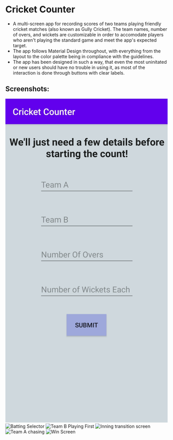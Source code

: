 # Cricket Counter

- A multi-screen app for recording scores of two teams playing friendly cricket matches (also known as Gully Cricket). The team names, number of overs, and wickets are customizable in order to accomodate players who aren't playing the standard game and meet the app's expected target.  
- The app follows Material Design throughout, with everything from the layout to the color palette being in compliance with the guidelines.  
- The app has been designed in such a way, that even the most uninitated or new users should have no trouble in using it, as most of the interaction is done through buttons with clear labels.  

## Screenshots:

![Start Screen](https://github.com/AritificialPhysics/resources/blob/main/Start%20Screen.jpg)
![Batting Selector](https://drive.google.com/file/d/1bmCAuI-o280FPutBbzEyUlzOp7kliIM9)
![Team B Playing First](https://drive.google.com/file/d/1Ka55SlGs5m1oc_u7uh4s6hMpkcaV139W)
![Inning transition screen](https://drive.google.com/file/d/1zQY4LYsEUWyMBdRr_5u6b1QDWsmR4dJ4)
![Team A chasing](https://drive.google.com/file/d/1Ze-CBIjp59q4Ih9LAjvugGQ_Dp1RtItJ)
![Win Screen](https://drive.google.com/file/d/1Dv4vMDyKCoL0ig7VoujoZu3KxWz7yXp4)
